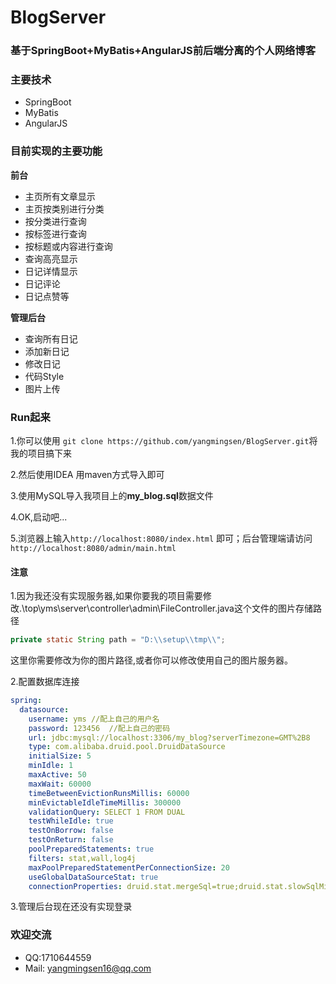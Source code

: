 # BlogServer

### 基于SpringBoot+MyBatis+AngularJS前后端分离的个人网络博客

### 主要技术
- SpringBoot
- MyBatis
- AngularJS

### 目前实现的主要功能
**前台**
- 主页所有文章显示
- 主页按类别进行分类
- 按分类进行查询
- 按标签进行查询
- 按标题或内容进行查询
- 查询高亮显示
- 日记详情显示
- 日记评论
- 日记点赞等

**管理后台**
- 查询所有日记
- 添加新日记
- 修改日记
- 代码Style
- 图片上传

### Run起来
1.你可以使用 
`git clone https://github.com/yangmingsen/BlogServer.git`将我的项目搞下来

2.然后使用IDEA 用maven方式导入即可

3.使用MySQL导入我项目上的**my_blog.sql**数据文件

4.OK,启动吧...

5.浏览器上输入`http://localhost:8080/index.html` 即可；后台管理端请访问`http://localhost:8080/admin/main.html`



#### 注意
1.因为我还没有实现服务器,如果你要我的项目需要修改.\top\yms\server\controller\admin\FileController.java这个文件的图片存储路径
```java
private static String path = "D:\\setup\\tmp\\";
```
这里你需要修改为你的图片路径,或者你可以修改使用自己的图片服务器。

2.配置数据库连接
```yaml
spring:
  datasource:
    username: yms //配上自己的用户名
    password: 123456  //配上自己的密码
    url: jdbc:mysql://localhost:3306/my_blog?serverTimezone=GMT%2B8
    type: com.alibaba.druid.pool.DruidDataSource
    initialSize: 5
    minIdle: 1
    maxActive: 50
    maxWait: 60000
    timeBetweenEvictionRunsMillis: 60000
    minEvictableIdleTimeMillis: 300000
    validationQuery: SELECT 1 FROM DUAL
    testWhileIdle: true
    testOnBorrow: false
    testOnReturn: false
    poolPreparedStatements: true
    filters: stat,wall,log4j
    maxPoolPreparedStatementPerConnectionSize: 20
    useGlobalDataSourceStat: true
    connectionProperties: druid.stat.mergeSql=true;druid.stat.slowSqlMillis=5000
```

3.管理后台现在还没有实现登录


### 欢迎交流
- QQ:1710644559
- Mail: yangmingsen16@qq.com

